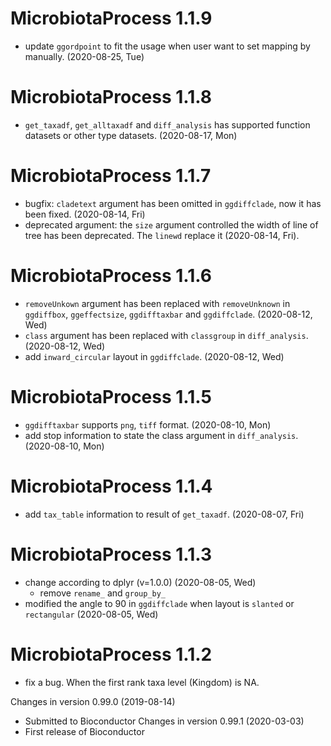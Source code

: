 # MicrobiotaProcess 1.1.9

+ update `ggordpoint` to fit the usage when user want to set mapping by manually. (2020-08-25, Tue)

# MicrobiotaProcess 1.1.8

+ `get_taxadf`, `get_alltaxadf` and `diff_analysis` has supported function datasets or other type datasets. (2020-08-17, Mon)

# MicrobiotaProcess 1.1.7

+ bugfix: `cladetext` argument has been omitted in `ggdiffclade`, now it has been fixed. (2020-08-14, Fri)
+ deprecated argument: the `size` argument controlled the width of line of tree has been deprecated.
  The `linewd` replace it (2020-08-14, Fri).

# MicrobiotaProcess 1.1.6

+ `removeUnkown` argument has been replaced with `removeUnknown` in `ggdiffbox`,
  `ggeffectsize`, `ggdifftaxbar` and `ggdiffclade`. (2020-08-12, Wed)
+ `class` argument has been replaced with `classgroup` in `diff_analysis`. (2020-08-12, Wed)
+ add `inward_circular` layout in `ggdiffclade`. (2020-08-12, Wed)

# MicrobiotaProcess 1.1.5

+ `ggdifftaxbar` supports `png`, `tiff` format. (2020-08-10, Mon)
+ add stop information to state the class argument in `diff_analysis`. (2020-08-10, Mon)

# MicrobiotaProcess 1.1.4

+ add `tax_table` information to result of `get_taxadf`. (2020-08-07, Fri)

# MicrobiotaProcess 1.1.3

+ change according to dplyr (v=1.0.0) (2020-08-05, Wed)
  + remove `rename_` and `group_by_`
+ modified the angle to 90 in `ggdiffclade` when layout is `slanted` or `rectangular` (2020-08-05, Wed)

# MicrobiotaProcess 1.1.2

+ fix a bug. When the first rank taxa level (Kingdom) is NA.

Changes in version 0.99.0 (2019-08-14)
+ Submitted to Bioconductor
Changes in version 0.99.1 (2020-03-03)
+ First release of Bioconductor
